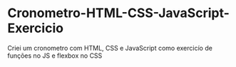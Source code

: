 # Cronometro-HTML-CSS-JavaScript-Exercicio
 Criei um cronometro com HTML, CSS e JavaScript como exercicío de funções no JS e  flexbox no CSS
